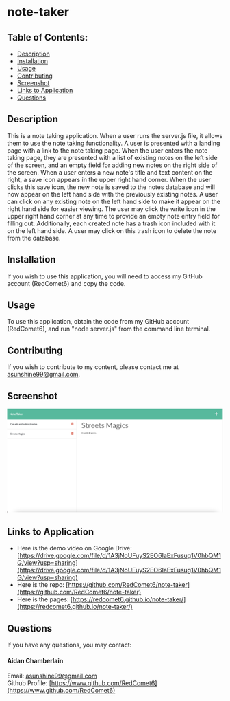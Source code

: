 # note-taker

## Table of Contents:

-   [Description](./README.md#description)
-   [Installation](./README.md#installation)
-   [Usage](./README.md#usage)
-   [Contributing](./README.md#contributing)
-   [Screenshot](./README.md#screenshot)
-   [Links to Application](./README.md#links-to-application)
-   [Questions](./README.md#questions)

## Description

This is a note taking application. When a user runs the server.js file, it allows them to use the note taking functionality. A user is presented with a landing page with a link to the note taking page. When the user enters the note taking page, they are presented with a list of existing notes on the left side of the screen, and an empty field for adding new notes on the right side of the screen. When a user enters a new note's title and text content on the right, a save icon appears in the upper right hand corner. When the user clicks this save icon, the new note is saved to the notes database and will now appear on the left hand side with the previously existing notes. A user can click on any existing note on the left hand side to make it appear on the right hand side for easier viewing. The user may click the write icon in the upper right hand corner at any time to provide an empty note entry field for filling out. Additionally, each created note has a trash icon included with it on the left hand side. A user may click on this trash icon to delete the note from the database.

## Installation

If you wish to use this application, you will need to access my GitHub account (RedComet6) and copy the code.

## Usage

To use this application, obtain the code from my GitHub account (RedComet6), and run "node server.js" from the command line terminal.

## Contributing

If you wish to contribute to my content, please contact me at asunshine99@gmail.com.

## Screenshot

![](./img/aidan-chamberlain-note-taker-screenshot.png)

## Links to Application

-   Here is the demo video on Google Drive: [https://drive.google.com/file/d/1A3jNoUFuyS2EO6IaExFusug1V0hbQM1G/view?usp=sharing](https://drive.google.com/file/d/1A3jNoUFuyS2EO6IaExFusug1V0hbQM1G/view?usp=sharing)
-   Here is the repo: [https://github.com/RedComet6/note-taker](https://github.com/RedComet6/note-taker)
-   Here is the pages: [https://redcomet6.github.io/note-taker/](https://redcomet6.github.io/note-taker/)

## Questions

If you have any questions, you may contact:

#### Aidan Chamberlain

Email: asunshine99@gmail.com  
Github Profile: [https://www.github.com/RedComet6](https://www.github.com/RedComet6)
